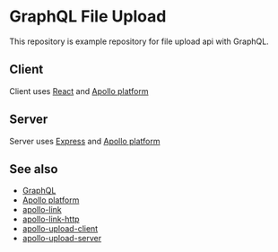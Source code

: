 # GraphQL File Upload

This repository is example repository for file upload api with GraphQL.

## Client

Client uses [React](https://reactjs.org/) and [Apollo platform]

## Server

Server uses [Express](https://expressjs.com/) and [Apollo platform]

## See also

- [GraphQL](http://graphql.org/)
- [Apollo platform]
- [apollo-link](https://github.com/apollographql/apollo-link/tree/master/packages/apollo-link/)
- [apollo-link-http](https://github.com/apollographql/apollo-link/tree/master/packages/apollo-link-http/)
- [apollo-upload-client](https://github.com/jaydenseric/apollo-upload-client/)
- [apollo-upload-server](https://github.com/jaydenseric/apollo-upload-server/)

[Apollo platform]: https://www.apollographql.com/
